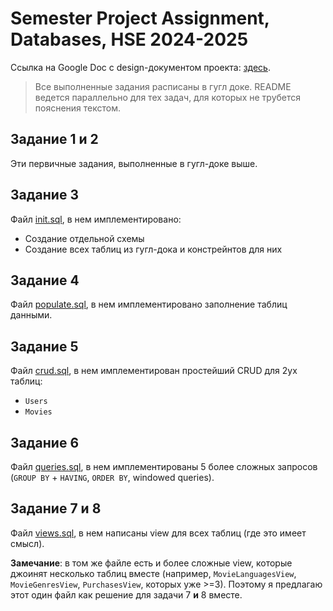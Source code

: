 # Semester Project Assignment, Databases, HSE 2024-2025

Ссылка на Google Doc с design-документом проекта: [здесь](https://docs.google.com/document/d/1-Kay0hX3Bs87BjzFrLiHMymQFnPjItti7FSAaeJehDw/edit?usp=sharing).

> Все выполненные задания расписаны в гугл доке.
> README ведется параллельно для тех задач, для которых не трубется пояснения текстом.

## Задание 1 и 2
Эти первичные задания, выполненные в гугл-доке выше.

## Задание 3
Файл [init.sql](./scripts/init.sql), в нем имплементировано:
- Создание отдельной схемы
- Создание всех таблиц из гугл-дока и констрейнтов для них

## Задание 4
Файл [populate.sql](./scripts/populate.sql), в нем имплементировано заполнение таблиц данными.

## Задание 5
Файл [crud.sql](./scripts/crud.sql), в нем имплементирован простейший CRUD для 2ух таблиц:
- `Users`
- `Movies`

## Задание 6
Файл [queries.sql](./scripts/queries.sql), в нем имплементированы 5 более сложных запросов (`GROUP BY` + `HAVING`, `ORDER BY`, windowed queries).

## Задание 7 и 8
Файл [views.sql](./scripts/views.sql), в нем написаны view для всех таблиц (где это имеет смысл).

**Замечание**: в том же файле есть и более сложные view, которые джоинят несколько таблиц вместе (например, `MovieLanguagesView`, `MovieGenresView`, `PurchasesView`, которых уже >=3). Поэтому я предлагаю этот один файл как решение для задачи 7 **и** 8 вместе.